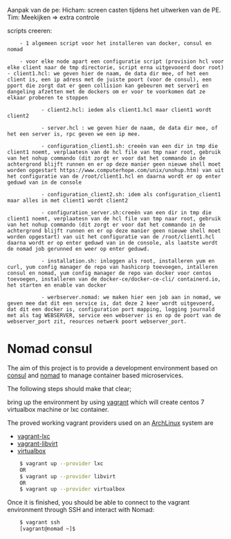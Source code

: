 Aanpak van de pe:
Hicham: screen casten tijdens het uitwerken van de PE.
Tim: Meekijken => extra controle


scripts creeren:

		- 1 algemeen script voor het installeren van docker, consul en nomad

		- voor elke node apart een configuratie script (provision hcl voor elke client naar de tmp directorie, script erna uitgevooerd door root)												- client1.hcl: we geven hier de naam, de data dir mee, of het een client is, een ip adress met de juiste poort (voor de consul), een pport die zorgt dat er geen collision kan gebeuren met server1 en dangeling afzetten met de dockers om er voor te voorkomen dat ze elkaar proberen te stoppen
		
               - client2.hcl: iedem als client1.hcl maar client1 wordt client2
		
               - server.hcl : we geven hier de naam, de data dir mee, of het een server is, rpc geven we een ip mee.
		
               - configuration_client1.sh: creeën van een dir in tmp die client1 noemt, verplaatesn van de hcl file van tmp naar root, gebruik van het nohup commando (dit zorgt er voor dat het commando in de achtergrond blijft runnen en er op deze manier geen nieuwe shell moet worden opgestart https://www.computerhope.com/unix/unohup.htm) van uit het configuratie van de /root/client1.hcl en daarna wordt er op enter geduwd van in de console
		
               - configuration_client2.sh: idem als configuration_client1 maar alles in met client1 wordt client2
		
               - configuration_server.sh:creeën van een dir in tmp die client1 noemt, verplaatesn van de hcl file van tmp naar root, gebruik van het nohup commando (dit zorgt er voor dat het commando in de achtergrond blijft runnen en er op deze manier geen nieuwe shell moet worden opgestart) van uit het configuratie van de /root/client1.hcl daarna wordt er op enter geduwd van in de console, als laatste wordt de nomad job gerunned en weer op enter geduwd.
		
               - installation.sh: inloggen als root, installeren yum en curl, yum config manager de repo van hashicorp toevoegen, intalleren consul en nomad, yum config manager de repo van docker voor centos toevoegen, installeren van de docker-ce/docker-ce-cli/ containerd.io, het starten en enable van docker
		
               - werbserver.nomad: we maken hier een job aan in nomad, we geven mee dat dit een service is, dat deze 2 keer wordt uitgevoerd, dat dit een docker is, configuration port mapping, logging journald met als tag WEBSERVER, service een webserver is en op de poort van de webserver_port zit, reources netwerk poort webserver_port.



# Nomad consul

The aim of this project is to provide a development environment based on [consul](https://www.consul.io) and [nomad](https://www.nomadproject.io) to manage container based microservices.

The following steps should make that clear;

bring up the environment by using [vagrant](https://www.vagrantup.com) which will create centos 7 virtualbox machine or lxc container.

The proved working vagrant providers used on an [ArchLinux](https://www.archlinux.org/) system are
* [vagrant-lxc](https://github.com/fgrehm/vagrant-lxc)
* [vagrant-libvirt](https://github.com/vagrant-libvirt/)
* [virtualbox](https://www.virtualbox.org/)

```bash
    $ vagrant up --provider lxc
    OR
    $ vagrant up --provider libvirt
    OR
    $ vagrant up --provider virtualbox
```

Once it is finished, you should be able to connect to the vagrant environment through SSH and interact with Nomad:

```bash
    $ vagrant ssh
    [vagrant@nomad ~]$
```

